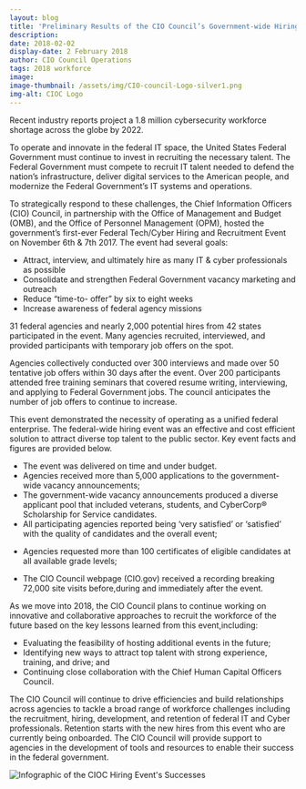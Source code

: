 ```yaml
---
layout: blog
title: 'Preliminary Results of the CIO Council’s Government-wide Hiring Event Demonstrate Effectiveness of CXO Collaboration'
description:
date: 2018-02-02
display-date: 2 February 2018
author: CIO Council Operations
tags: 2018 workforce
image:
image-thumbnail: /assets/img/CIO-council-Logo-silver1.png
img-alt: CIOC Logo
---
```

Recent industry reports project a 1.8 million cybersecurity workforce shortage across the globe by 2022.

To operate and innovate in the federal IT space, the United States Federal Government must continue to invest in recruiting the necessary talent. The Federal Government must compete to recruit IT talent needed to defend the nation’s infrastructure, deliver digital services to the American people, and modernize the Federal Government’s IT systems and operations.

To strategically respond to these challenges, the Chief Information Officers (CIO) Council, in partnership with the Office of Management and Budget (OMB), and the Office of Personnel Management (OPM), hosted the government’s first-ever Federal Tech/Cyber Hiring and Recruitment Event on November 6th & 7th 2017. The event had several goals:  
* Attract, interview, and ultimately hire as many IT & cyber professionals as possible
* Consolidate and strengthen Federal Government vacancy marketing and outreach
* Reduce “time-to- offer” by six to eight weeks
* Increase awareness of federal agency missions

31 federal agencies and nearly 2,000 potential hires from 42 states participated in the event. Many agencies recruited, interviewed, and provided participants with temporary job offers on the spot.

Agencies collectively conducted over 300 interviews and made over 50 tentative job offers within 30 days after the event. Over 200 participants attended free training seminars that covered resume writing, interviewing, and applying to Federal Government jobs. The council anticipates the number of job offers to continue to increase.

This event demonstrated the necessity of operating as a unified federal enterprise. The federal-wide hiring event was an effective and cost efficient solution to attract diverse top talent to the public sector. Key event facts and figures are provided below.  
* The event was delivered on time and under budget.
* Agencies received more than 5,000 applications to the government-wide vacancy announcements;
* The government-wide vacancy announcements produced a diverse applicant pool that included veterans, students, and CyberCorp® Scholarship for Service candidates.
* All participating agencies reported being ‘very satisfied’ or ‘satisfied’ with the quality of candidates and the overall event;<p></p>
* Agencies requested more than 100 certificates of eligible candidates at all available grade levels;<p></p>
* The CIO Council webpage (CIO.gov) received a recording breaking 72,000 site visits before,during and immediately after the event.

As we move into 2018, the CIO Council plans to continue working on innovative and collaborative approaches to recruit the workforce of the future based on the key lessons learned from this event,including:  
* Evaluating the feasibility of hosting additional events in the future;
* Identifying new ways to attract top talent with strong experience, training, and drive; and
* Continuing close collaboration with the Chief Human Capital Officers Council.

The CIO Council will continue to drive efficiencies and build relationships across agencies to tackle a broad range of workforce challenges including the recruitment, hiring, development, and retention of federal IT and Cyber professionals. Retention starts with the new hires from this event who are currently being onboarded. The CIO Council will provide support to agencies in the development of tools and resources to enable their success in the federal government.

![Infographic of the CIOC Hiring Event's Successes]({{site.baseurl}}/assets/img/blog/2018.02.02.HiringAccomplishments.png)
